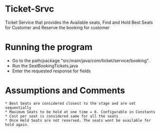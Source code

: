 # Ticket-Srvc
Ticket Service that provides the Available seats, Find and Hold Best Seats for Customer and Reserve the booking for customer

# Running the program
  * Go to the path/package "src/main/java/com/ticket/service/booking".
  * Run the SeatBookingTickets.java 
  * Enter the requested response for fields
  
# Assumptions and Comments
	* Best Seats are considered closest to the stage and are set sequentially 
  	* Maximum Seats to be held at one time = 6. Configurable in Constants
 	* Cost per seat is considered same for all the seats
 	* Once Held Seats are not reserved. The seats wont be available for hold again.
 	